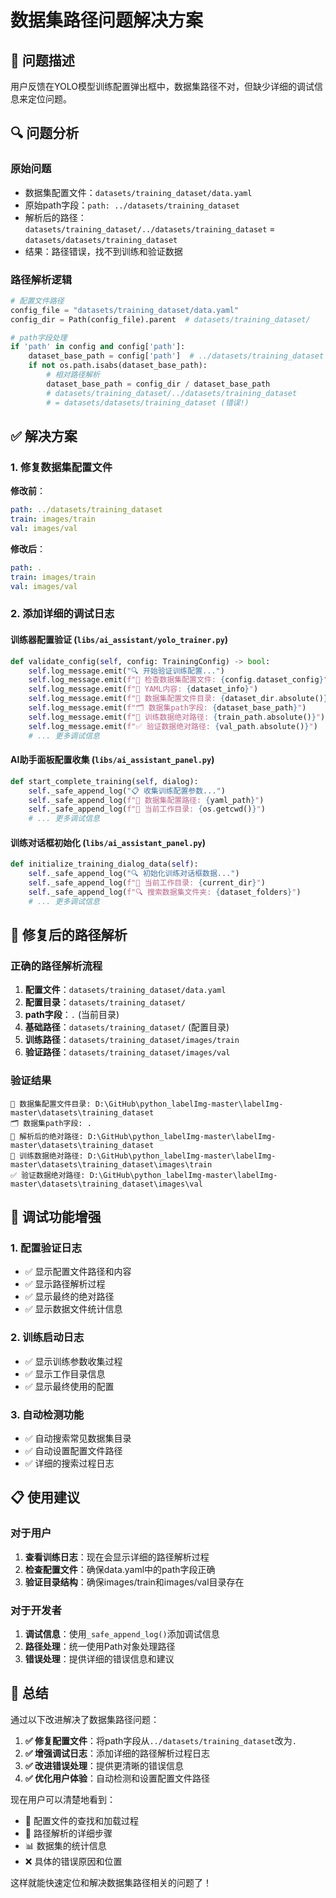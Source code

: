 # 数据集路径问题解决方案

## 🐛 **问题描述**

用户反馈在YOLO模型训练配置弹出框中，数据集路径不对，但缺少详细的调试信息来定位问题。

## 🔍 **问题分析**

### **原始问题**
- 数据集配置文件：`datasets/training_dataset/data.yaml`
- 原始path字段：`path: ../datasets/training_dataset`
- 解析后的路径：`datasets/training_dataset/../datasets/training_dataset` = `datasets/datasets/training_dataset`
- 结果：路径错误，找不到训练和验证数据

### **路径解析逻辑**
```python
# 配置文件路径
config_file = "datasets/training_dataset/data.yaml"
config_dir = Path(config_file).parent  # datasets/training_dataset/

# path字段处理
if 'path' in config and config['path']:
    dataset_base_path = config['path']  # ../datasets/training_dataset
    if not os.path.isabs(dataset_base_path):
        # 相对路径解析
        dataset_base_path = config_dir / dataset_base_path
        # datasets/training_dataset/../datasets/training_dataset
        # = datasets/datasets/training_dataset (错误!)
```

## ✅ **解决方案**

### **1. 修复数据集配置文件**

**修改前**：
```yaml
path: ../datasets/training_dataset
train: images/train
val: images/val
```

**修改后**：
```yaml
path: .
train: images/train
val: images/val
```

### **2. 添加详细的调试日志**

#### **训练器配置验证** (`libs/ai_assistant/yolo_trainer.py`)
```python
def validate_config(self, config: TrainingConfig) -> bool:
    self.log_message.emit("🔍 开始验证训练配置...")
    self.log_message.emit(f"📁 检查数据集配置文件: {config.dataset_config}")
    self.log_message.emit(f"📄 YAML内容: {dataset_info}")
    self.log_message.emit(f"📂 数据集配置文件目录: {dataset_dir.absolute()}")
    self.log_message.emit(f"🗂️ 数据集path字段: {dataset_base_path}")
    self.log_message.emit(f"🚂 训练数据绝对路径: {train_path.absolute()}")
    self.log_message.emit(f"✅ 验证数据绝对路径: {val_path.absolute()}")
    # ... 更多调试信息
```

#### **AI助手面板配置收集** (`libs/ai_assistant_panel.py`)
```python
def start_complete_training(self, dialog):
    self._safe_append_log("📋 收集训练配置参数...")
    self._safe_append_log(f"📁 数据集配置路径: {yaml_path}")
    self._safe_append_log(f"📂 当前工作目录: {os.getcwd()}")
    # ... 更多调试信息
```

#### **训练对话框初始化** (`libs/ai_assistant_panel.py`)
```python
def initialize_training_dialog_data(self):
    self._safe_append_log("🔍 初始化训练对话框数据...")
    self._safe_append_log(f"📂 当前工作目录: {current_dir}")
    self._safe_append_log(f"🔍 搜索数据集文件夹: {dataset_folders}")
    # ... 更多调试信息
```

## 🎯 **修复后的路径解析**

### **正确的路径解析流程**
1. **配置文件**：`datasets/training_dataset/data.yaml`
2. **配置目录**：`datasets/training_dataset/`
3. **path字段**：`.` (当前目录)
4. **基础路径**：`datasets/training_dataset/` (配置目录)
5. **训练路径**：`datasets/training_dataset/images/train`
6. **验证路径**：`datasets/training_dataset/images/val`

### **验证结果**
```
📂 数据集配置文件目录: D:\GitHub\python_labelImg-master\labelImg-master\datasets\training_dataset
🗂️ 数据集path字段: .
🔗 解析后的绝对路径: D:\GitHub\python_labelImg-master\labelImg-master\datasets\training_dataset
🚂 训练数据绝对路径: D:\GitHub\python_labelImg-master\labelImg-master\datasets\training_dataset\images\train
✅ 验证数据绝对路径: D:\GitHub\python_labelImg-master\labelImg-master\datasets\training_dataset\images\val
```

## 🔧 **调试功能增强**

### **1. 配置验证日志**
- ✅ 显示配置文件路径和内容
- ✅ 显示路径解析过程
- ✅ 显示最终的绝对路径
- ✅ 显示数据文件统计信息

### **2. 训练启动日志**
- ✅ 显示训练参数收集过程
- ✅ 显示工作目录信息
- ✅ 显示最终使用的配置

### **3. 自动检测功能**
- ✅ 自动搜索常见数据集目录
- ✅ 自动设置配置文件路径
- ✅ 详细的搜索过程日志

## 📋 **使用建议**

### **对于用户**
1. **查看训练日志**：现在会显示详细的路径解析过程
2. **检查配置文件**：确保data.yaml中的path字段正确
3. **验证目录结构**：确保images/train和images/val目录存在

### **对于开发者**
1. **调试信息**：使用`_safe_append_log()`添加调试信息
2. **路径处理**：统一使用Path对象处理路径
3. **错误处理**：提供详细的错误信息和建议

## 🎉 **总结**

通过以下改进解决了数据集路径问题：

1. **✅ 修复配置文件**：将path字段从`../datasets/training_dataset`改为`.`
2. **✅ 增强调试日志**：添加详细的路径解析过程日志
3. **✅ 改进错误处理**：提供更清晰的错误信息
4. **✅ 优化用户体验**：自动检测和设置配置文件路径

现在用户可以清楚地看到：
- 📁 配置文件的查找和加载过程
- 🔗 路径解析的详细步骤
- 📊 数据集的统计信息
- ❌ 具体的错误原因和位置

这样就能快速定位和解决数据集路径相关的问题了！
